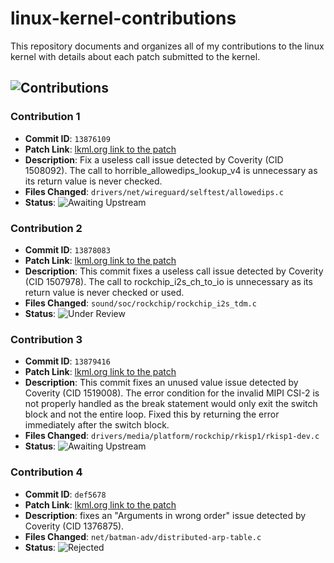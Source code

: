 # linux-kernel-contributions
This repository documents and organizes all of my contributions to the linux kernel with details about each patch submitted to the kernel.

## ![Contributions](https://img.shields.io/badge/Contributions-4-brightgreen)

### Contribution 1
- **Commit ID**: `13876109`  
- **Patch Link**: [lkml.org link to the patch](https://lkml.org/lkml/2024/11/15/446)
- **Description**: Fix a useless call issue detected by Coverity (CID 1508092). The call to horrible_allowedips_lookup_v4 is unnecessary as its return value is never checked.
- **Files Changed**: `drivers/net/wireguard/selftest/allowedips.c`
- **Status**: ![Awaiting Upstream](https://img.shields.io/badge/Status-Awaiting%20Upstream-blue)

### Contribution 2
- **Commit ID**: `13878083`
- **Patch Link**: [lkml.org link to the patch](https://lkml.org/lkml/2024/11/18/100)
- **Description**: This commit fixes a useless call issue detected by Coverity (CID 1507978). The call to rockchip_i2s_ch_to_io is unnecessary as its return value is never checked or used.
- **Files Changed**: `sound/soc/rockchip/rockchip_i2s_tdm.c`
- **Status**: ![Under Review](https://img.shields.io/badge/Under_Review-1-yellow)

### Contribution 3
- **Commit ID**: `13879416`
- **Patch Link**: [lkml.org link to the patch](https://lkml.org/lkml/2024/11/19/164)
- **Description**: This commit fixes an unused value issue detected by Coverity (CID
1519008). The error condition for the invalid MIPI CSI-2 is not
properly handled as the break statement would only exit the switch block
and not the entire loop. Fixed this by returning the error immediately
after the switch block.
- **Files Changed**: `drivers/media/platform/rockchip/rkisp1/rkisp1-dev.c`
- **Status**: ![Awaiting Upstream](https://img.shields.io/badge/Status-Awaiting%20Upstream-blue)

### Contribution 4
- **Commit ID**: `def5678`
- **Patch Link**: [lkml.org link to the patch](https://lkml.org/lkml/2024/11/15/209)
- **Description**: fixes an "Arguments in wrong order" issue detected by Coverity (CID 1376875).
- **Files Changed**: `net/batman-adv/distributed-arp-table.c`
- **Status**: ![Rejected](https://img.shields.io/badge/Status-Rejected-red)
